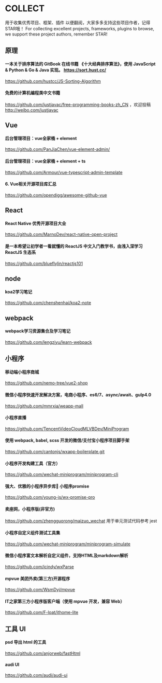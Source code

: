 # COLLECT
用于收集优秀项目、框架、插件 以便翻阅，大家多多支持这些项目作者，记得STAR哦！
For collecting excellent projects, frameworks, plugins to browse, we support these project authors, remember STAR!

## 原理 
####  一本关于排序算法的 GitBook 在线书籍 《十大经典排序算法》，使用 JavaScript & Python & Go & Java 实现。 https://sort.hust.cc/
https://github.com/hustcc/JS-Sorting-Algorithm
#### 免费的计算机编程类中文书籍 
https://github.com/justjavac/free-programming-books-zh_CN ，欢迎投稿 http://weibo.com/justjavac


## Vue
#### 后台管理项目：vue全家桶 + element 
https://github.com/PanJiaChen/vue-element-admin/
#### 后台管理项目：vue全家桶 + element + ts
https://github.com/Armour/vue-typescript-admin-template
#### 6. Vue相关开源项目库汇总
https://github.com/opendigg/awesome-github-vue

## React
#### React Native 优秀开源项目大全
https://github.com/MarnoDev/react-native-open-project
#### 是一本希望让初学者一看就懂的 ReactJS 中文入门教学书，由浅入深学习 ReactJS 生态系
https://github.com/blueflylin/reactjs101

## node
#### koa2学习笔记
https://github.com/chenshenhai/koa2-note

## webpack
#### webpack学习资源集合及学习笔记
https://github.com/lengziyu/learn-webpack

## 小程序
#### 移动端小程序商城
https://github.com/nemo-tree/vue2-shop
#### 微信小程序快速开发解决方案，电商小程序、es6/7、async/await、gulp4.0
https://github.com/mmrxia/weapp-mall
#### 小程序直播
https://github.com/TencentVideoCloudMLVBDev/MiniProgram
#### 使用 webpack, babel, scss 开发的微信/支付宝小程序项目脚手架
https://github.com/cantonjs/wxapp-boilerplate.git
#### 小程序开发构建工具（官方）
https://github.com/wechat-miniprogram/miniprogram-cli
#### 强大、优雅的小程序异步库:rocket: 小程序promise
https://github.com/young-js/wx-promise-pro
#### 卖座网，小程序版(非官方) 
https://github.com/zhengguorong/maizuo_wechat
用于单元测试代码参考 jest
#### 小程序自定义组件测试工具集 
https://github.com/wechat-miniprogram/miniprogram-simulate
#### 微信小程序富文本解析自定义组件，支持HTML及markdown解析 
https://github.com/icindy/wxParse
#### mpvue 美团外卖(第三方)开源程序
https://github.com/WsmDyj/mpvue
#### IT之家第三方小程序版客户端（使用 mpvue 开发，兼容 Web）
https://github.com/F-loat/ithome-lite

## 工具 UI
#### psd 导出 html 的工具
https://github.com/anjorweb/fastHtml
#### audi UI
https://github.com/audi/audi-ui























